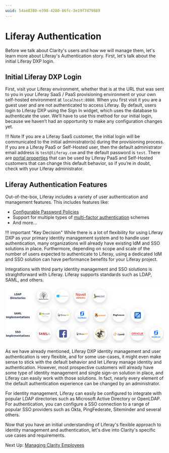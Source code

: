 ```yaml
---
uuid: 54ae8380-e390-4280-86fc-3e19f7d79889
---
```


# Liferay Authentication

Before we talk about Clarity's users and how we will manage them, let's learn more about Liferay's Authentication story. First, let's talk about the initial Liferay DXP login.

## Initial Liferay DXP Login

First, visit your Liferay environment, whether that is at the URL that was sent to you in your Liferay SaaS / PaaS provisioning environment or your own self-hosted environment at `localhost:8080`. When you first visit it you are a guest user and are not authenticated to access Liferay. By default, users login to Liferay DXP using the Sign In widget, which uses the database to authenticate the user. We’ll have to use this method for our initial login, because we haven’t had an opportunity to make any configuration changes yet.

!!! Note
    If you are a Liferay SaaS customer, the initial login will be communicated to the initial administrator(s) during the provisioning process. If you are a Liferay PaaS or Self-Hosted user, then the default administrator email address is `test@liferay.com` and the default password is `test`. There are [portal properties](https://learn.liferay.com/w/dxp/installation-and-upgrades/reference/portal-properties) that can be used by Liferay PaaS and Self-Hosted customers that can change this default behavior, so if you’re in doubt, check with your Liferay administrator.

<!--

Your first order of business should be to change the password for your initially provisioned user. In case you are using Liferay PaaS or Self-Hosted, change the password for the `test@liferay.com`. Once you are logged in, follow these steps to change your user password:

1. Click the user avatar and navigate to Account Settings &rarr; Password.

1. Enter your Current Password and provide a new password.

![Change your user password initially provisioned user](./liferay-authentication/images/01.png)

-->

## Liferay Authentication Features

Out-of-the-box, Liferay includes a variety of user authentication and management features. This includes features like:

* [Configurable Password Policies](https://learn.liferay.com/web/guest/w/dxp/users-and-permissions/roles-and-permissions/configuring-a-password-policy)
* Support for multiple types of [multi-factor authentication](https://learn.liferay.com/web/guest/w/dxp/installation-and-upgrades/securing-liferay/multi-factor-authentication) schemes
* And more...

!!! important "Key Decision"
    While there is a lot of flexibility for using Liferay DXP as your primary identity management system and to handle user authentication, many organizations will already have existing IdM and SSO solutions in place. Furthermore, depending on scope and scale of the number of users expected to authenticate to Liferay, using a dedicated IdM and SSO solution can have performance benefits for your Liferay project.

Integrations with third party identity management and SSO solutions is straightforward with Liferay. Liferay supports standards such as LDAP, SAML, and others.

![Third party identity management and single sign-on solutions supported by Liferay](./liferay-authentication/images/02.png)

As we have already mentioned, Liferay DXP identity management and user authentication is very flexible, and for some use-cases, it might even make sense to stick with the default behavior and let Liferay manage identity and authentication. However, most prospective customers will already have some type of identity management and single sign-on solution in place, and Liferay can easily work with those solutions. In fact, nearly every element of the default authentication experience can be changed by an administrator.

For identity management, Liferay can easily be configured to integrate with popular LDAP directories such as Microsoft Active Directory or OpenLDAP. For authentication, you can configure a SSO connection to a range of popular SSO providers such as Okta, PingFederate, Siteminder and several others.

Now that you have an initial understanding of Liferay's flexible approach to identity management and authentication, let's dive into Clarity's specific use cases and requirements.

Next Up: [Managing Clarity Employees](./managing-clarity-employees.md)
